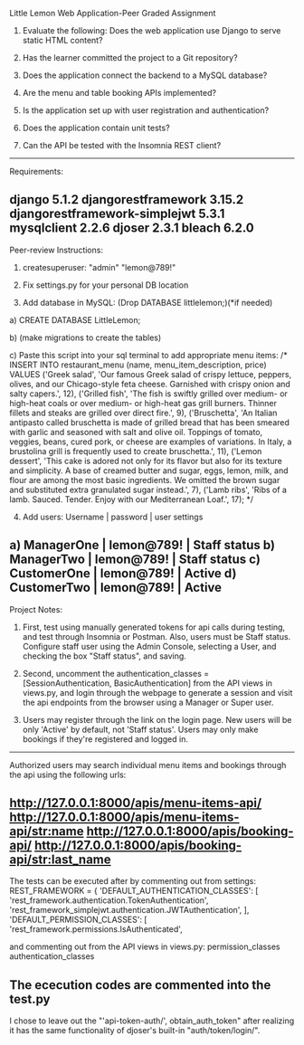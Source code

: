 Little Lemon Web Application-Peer Graded Assignment

1) Evaluate the following: 
Does the web application use Django to serve static HTML content?

2) Has the learner committed the project to a Git repository?

3) Does the application connect the backend to a MySQL database?

4) Are the menu and table booking APIs implemented?

5) Is the application set up with user registration and authentication?

6) Does the application contain unit tests?

7) Can the API be tested with the Insomnia REST client?
-----------------------------------------------------
Requirements:

django 5.1.2
djangorestframework 3.15.2
djangorestframework-simplejwt 5.3.1
mysqlclient 2.2.6
djoser 2.3.1
bleach 6.2.0
-----------------------------------------------------
Peer-review Instructions:

1) createsuperuser: "admin" "lemon@789!"

2) Fix settings.py for your personal DB location

3) Add database in MySQL:
(Drop DATABASE littlelemon;)(*if needed)

a) CREATE DATABASE LittleLemon;

b) (make migrations to create the tables)

c) Paste this script into your sql terminal to add appropriate menu items:
/*
INSERT INTO restaurant_menu (name, menu_item_description, price) VALUES
('Greek salad', 'Our famous Greek salad of crispy lettuce, peppers, olives,
 and our Chicago-style feta cheese. Garnished with crispy onion and salty
 capers.', 12),
('Grilled fish', 'The fish is swiftly grilled over medium- or high-heat coals
 or over medium- or high-heat gas grill burners. Thinner fillets and steaks are
 grilled over direct fire.', 9),
('Bruschetta', 'An Italian antipasto called bruschetta is made of grilled bread
 that has been smeared with garlic and seasoned with salt and olive oil. Toppings
 of tomato, veggies, beans, cured pork, or cheese are examples of variations. In
 Italy, a brustolina grill is frequently used to create bruschetta.', 11),
('Lemon dessert', 'This cake is adored not only for its flavor but also for its
 texture and simplicity. A base of creamed butter and sugar, eggs, lemon, milk,
 and flour are among the most basic ingredients. We omitted the brown sugar and
 substituted extra granulated sugar instead.', 7),
('Lamb ribs', 'Ribs of a lamb. Sauced. Tender. Enjoy with our Mediterranean Loaf.', 17);
*/

4) Add users:
 Username | password | user settings

a) ManagerOne  | lemon@789! | Staff status
b) ManagerTwo | lemon@789! | Staff status
c) CustomerOne | lemon@789! | Active
d) CustomerTwo | lemon@789! | Active
-----------------------------------------------------
Project Notes:

1) First, test using manually generated tokens for api calls during testing,
 and test through Insomnia or Postman. Also, users must be Staff status. 
Configure staff user using the Admin Console, selecting a User, and checking 
the box "Staff status", and saving.

2) Second, uncomment the authentication_classes = [SessionAuthentication, 
BasicAuthentication] from the API views in views.py, and login through the 
webpage to generate a session and visit the api endpoints from the browser 
using a Manager or Super user.

3) Users may register through the link on the login page. New users will be 
only 'Active' by default, not 'Staff status'. Users may only make bookings 
if they're registered and logged in.

------------------------------------------------------

Authorized users may search individual menu items and bookings through the api 
using the following urls:

http://127.0.0.1:8000/apis/menu-items-api/
http://127.0.0.1:8000/apis/menu-items-api/<str:name>
http://127.0.0.1:8000/apis/booking-api/
http://127.0.0.1:8000/apis/booking-api/<str:last_name>
--------------------------------------------------------
The tests can be executed after by commenting out from settings:
REST_FRAMEWORK = {
    'DEFAULT_AUTHENTICATION_CLASSES': [
        'rest_framework.authentication.TokenAuthentication',
        'rest_framework_simplejwt.authentication.JWTAuthentication',
    ],
    'DEFAULT_PERMISSION_CLASSES': [
        'rest_framework.permissions.IsAuthenticated',

and commenting out from the API views in views.py:
permission_classes
authentication_classes 

The ececution codes are commented into the test.py
------------------------------------------------------------
I chose to leave out the "'api-token-auth/', obtain_auth_token"
after realizing it has the same functionality of djoser's
built-in "auth/token/login/".
